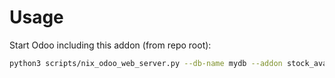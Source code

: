 # Usage

Start Odoo including this addon (from repo root):

```bash
python3 scripts/nix_odoo_web_server.py --db-name mydb --addon stock_available_exclude_location
```
